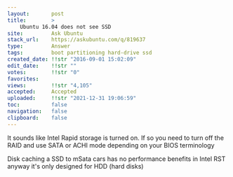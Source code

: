 ```yaml
---
layout:       post
title:        >
    Ubuntu 16.04 does not see SSD
site:         Ask Ubuntu
stack_url:    https://askubuntu.com/q/819637
type:         Answer
tags:         boot partitioning hard-drive ssd
created_date: !!str "2016-09-01 15:02:09"
edit_date:    !!str ""
votes:        !!str "0"
favorites:    
views:        !!str "4,105"
accepted:     Accepted
uploaded:     !!str "2021-12-31 19:06:59"
toc:          false
navigation:   false
clipboard:    false
---
```


It sounds like Intel Rapid storage is turned on. If so you need to turn off the RAID and use SATA or ACHI mode depending on your BIOS terminology

Disk caching a SSD to mSata cars has no performance benefits in Intel RST anyway it's only designed for HDD (hard disks)
